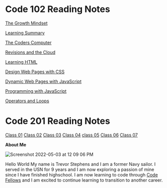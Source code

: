# Code 102 Reading Notes
[The Growth Mindset](./growth_mindset.md)

[Learning Summary](./learning_summary.md)

[The Coders Computer](./The_Coders_Computer.md)

[Revisions and the Cloud](./Revisions_and_the_Cloud.md)

[Learning HTML](./learning_html.md)

[Design Web Pages with CSS](./CSS.md)

[Dynamic Web Pages with JavaScript](./javascript.md)

[Programming with JavaScript](./programmingjavascript.md)

[Operators and Loops](./operatorsloops.md)

# Code 201 Reading Notes

[Class 01](./Class-01.md)
[Class 02](./class-02.md)
[Class 03](./class-03.md)
[Class 04](./class-04.md)
[class 05](./class-05.md)
[Class 06](./class-06.md)
[Class 07](./class-07.md)

**About Me**

![Screenshot 2022-05-03 at 12 09 06 PM](https://user-images.githubusercontent.com/104862689/169730980-c611d693-884c-4db4-b76c-1b7ebddba3cc.png)

Hello World My name is Trevor Stephens and I am a former Navy sailor.  I served in the USN for 9 years and I am now exploring a passion of mine since I have finished highschool.  I am now learning to code through [Code Fellows](https://www.codefellows.com) and I am excited to continue learning to transition to another career.
